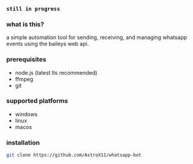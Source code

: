 ### **`still in progress`**

### **what is this?**

a simple automation tool for sending, receiving, and managing whatsapp events using the baileys web api.

### **prerequisites**

- node.js (latest lts recommended)
- ffmpeg
- git

### **supported platforms**

- windows
- linux
- macos

### **installation**

```bash
git clone https://github.com/AstroX11/whatsapp-bot
```
